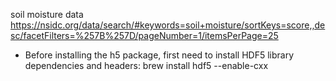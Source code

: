 soil moisture data
https://nsidc.org/data/search/#keywords=soil+moisture/sortKeys=score,,desc/facetFilters=%257B%257D/pageNumber=1/itemsPerPage=25

- Before installing the h5 package, first need to install HDF5 library dependencies and headers:
brew install hdf5 --enable-cxx
